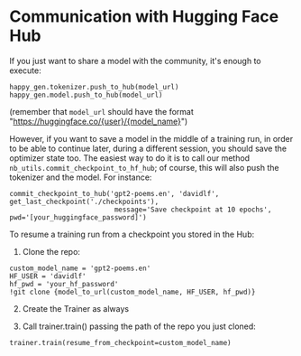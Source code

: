 # Communication with Hugging Face Hub

If you just want to share a model with the community, it's enough to execute:

```
happy_gen.tokenizer.push_to_hub(model_url)
happy_gen.model.push_to_hub(model_url)
```

(remember that `model_url` should have the format "https://huggingface.co/{user}/{model_name}")

However, if you want to save a model in the middle of a training run, in order to be able to continue later, during a different session, you should save the optimizer state too. The easiest way to do it is
to call our method `nb_utils.commit_checkpoint_to_hf_hub`; of course, this will also push the tokenizer and the model. For instance:

```
commit_checkpoint_to_hub('gpt2-poems.en', 'davidlf', get_last_checkpoint('./checkpoints'),
                          message='Save checkpoint at 10 epochs', pwd='[your_huggingface_password]')
```

To resume a training run from a checkpoint you stored in the Hub:

1) Clone the repo:

```
custom_model_name = 'gpt2-poems.en'
HF_USER = 'davidlf'
hf_pwd = 'your_hf_password'
!git clone {model_to_url(custom_model_name, HF_USER, hf_pwd)}
```

2) Create the Trainer as always

3) Call trainer.train() passing the path of the repo you just cloned:

```
trainer.train(resume_from_checkpoint=custom_model_name)
```
